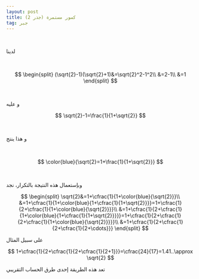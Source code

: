 ```yaml
---
layout: post
title: كسور مستمرة (جذر 2)
tag: جبر
---
```



<br>

لدينا

<br>

$$
\begin{split}
(\sqrt{2}-1)(\sqrt{2}+1)&=\sqrt{2}^2-1^2\\
&=2-1\\
&=1
\end{split}
$$

<br>

 و عليه
<br>

$$
\sqrt{2}-1=\frac{1}{1+\sqrt{2}}
$$

<br>

و هذا ينتج

<br>

$$
\color{blue}{\sqrt{2}=1+\frac{1}{1+\sqrt{2}}}
$$

<br>

وبإستعمال هذه النتيجة بالتكرار، نجد

$$
\begin{split}
\sqrt{2}&=1+\cfrac{1}{1+\color{blue}{\sqrt{2}}}\\
&=1+\cfrac{1}{1+\color{blue}{1+\cfrac{1}{1+\sqrt{2}}}}=1+\cfrac{1}{2+\cfrac{1}{1+\color{blue}{\sqrt{2}}}}\\
&=1+\cfrac{1}{2+\cfrac{1}{1+\color{blue}{1+\cfrac{1}{1+\sqrt{2}}}}}=1+\cfrac{1}{2+\cfrac{1}{2+\cfrac{1}{1+\color{blue}{\sqrt{2}}}}}\\
&=1+\cfrac{1}{2+\cfrac{1}{2+\cfrac{1}{2+\cdots}}}
\end{split}
$$

على سبيل المثال

$$
1+\cfrac{1}{2+\cfrac{1}{2+\cfrac{1}{2+1}}}=\cfrac{24}{17}=1.41..\approx \sqrt{2}
$$

تعد هذه الطريقة إحدى طرق الحساب التقريبي






